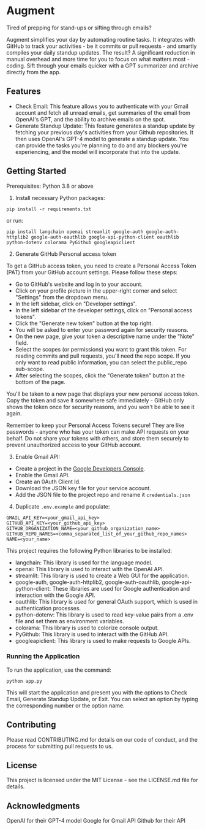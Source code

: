# Augment

Tired of prepping for stand-ups or sifting through emails?

Augment simplifies your day by automating routine tasks. It integrates with GitHub to track your activities - be it commits or pull requests - and smartly compiles your daily standup updates. The result? A significant reduction in manual overhead and more time for you to focus on what matters most - coding. Sift through your emails quicker with a GPT summarizer and archive directly from the app.

## Features

- Check Email: This feature allows you to authenticate with your Gmail account and fetch all unread emails, get summaries of the email from OpenAI's GPT, and the ability to archive emails on the spot.
- Generate Standup Update: This feature generates a standup update by fetching your previous day's activities from your Github repositories. It then uses OpenAI's GPT-4 model to generate a standup update. You can provide the tasks you're planning to do and any blockers you're experiencing, and the model will incorporate that into the update.

## Getting Started

Prerequisites: Python 3.8 or above

1. Install necessary Python packages:

```
pip install -r requirements.txt
```

or run:

```
pip install langchain openai streamlit google-auth google-auth-httplib2 google-auth-oauthlib google-api-python-client oauthlib python-dotenv colorama PyGithub googleapiclient
```

2. Generate GitHub Personal access token

To get a GitHub access token, you need to create a Personal Access Token (PAT) from your GitHub account settings. Please follow these steps:

- Go to GitHub's website and log in to your account.
- Click on your profile picture in the upper-right corner and select "Settings" from the dropdown menu.
- In the left sidebar, click on "Developer settings".
- In the left sidebar of the developer settings, click on "Personal access tokens".
- Click the "Generate new token" button at the top right.
- You will be asked to enter your password again for security reasons.
- On the new page, give your token a descriptive name under the "Note" field.
- Select the scopes (or permissions) you want to grant this token. For reading commits and pull requests, you'll need the repo scope. If you only want to read public information, you can select the public_repo sub-scope.
- After selecting the scopes, click the "Generate token" button at the bottom of the page.

You'll be taken to a new page that displays your new personal access token. Copy the token and save it somewhere safe immediately - GitHub only shows the token once for security reasons, and you won't be able to see it again.

Remember to keep your Personal Access Tokens secure! They are like passwords - anyone who has your token can make API requests on your behalf. Do not share your tokens with others, and store them securely to prevent unauthorized access to your GitHub account.

3. Enable Gmail API:

- Create a project in the [Google Developers Console](https://console.cloud.google.com).
- Enable the Gmail API.
- Create an 0Auth Client Id.
- Download the JSON key file for your service account.
- Add the JSON file to the project repo and rename it `credentials.json`

4. Duplicate `.env.example` and populate:

```
GMAIL_API_KEY=<your_gmail_api_key>
GITHUB_API_KEY=<your_github_api_key>
GITHUB_ORGANIZATION_NAME=<your_github_organization_name>
GITHUB_REPO_NAMES=<comma_separated_list_of_your_github_repo_names>
NAME=<your_name>
```

This project requires the following Python libraries to be installed:

- langchain: This library is used for the language model.
- openai: This library is used to interact with the OpenAI API.
- streamlit: This library is used to create a Web GUI for the application.
- google-auth, google-auth-httplib2, google-auth-oauthlib, google-api-python-client: These libraries are used for Google authentication and interaction with the Google API.
- oauthlib: This library is used for general OAuth support, which is used in authentication processes.
- python-dotenv: This library is used to read key-value pairs from a .env file and set them as environment variables.
- colorama: This library is used to colorize console output.
- PyGithub: This library is used to interact with the GitHub API.
- googleapiclient: This library is used to make requests to Google APIs.

### Running the Application

To run the application, use the command:

`python app.py`

This will start the application and present you with the options to Check Email, Generate Standup Update, or Exit. You can select an option by typing the corresponding number or the option name.

## Contributing

Please read CONTRIBUTING.md for details on our code of conduct, and the process for submitting pull requests to us.

## License

This project is licensed under the MIT License - see the LICENSE.md file for details.

## Acknowledgments

OpenAI for their GPT-4 model
Google for Gmail API
Github for their API
